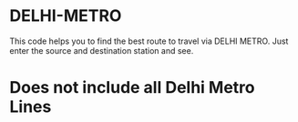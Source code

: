 # DELHI-METRO
This code helps you to find the best route to travel via DELHI METRO.
Just enter the source and destination station and see.

# Does not include all Delhi Metro Lines
